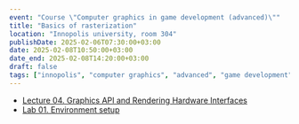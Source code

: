 ```yaml
---
event: "Course \"Computer graphics in game development (advanced)\""
title: "Basics of rasterization"
location: "Innopolis university, room 304"
publishDate: 2025-02-06T07:30:00+03:00
date: 2025-02-08T10:50:00+03:00
date_end: 2025-02-08T14:20:00+03:00
draft: false
tags: ["innopolis", "computer graphics", "advanced", "game development"]
---
```


- [Lecture 04. Graphics API and Rendering Hardware Interfaces](https://djbelyak.ru/talk/acg-in-gd-2025-spring/04_Graphics_API_and_Rendering_Hardware_Interfaces/) 
- [Lab 01. Environment setup](https://djbelyak.ru/talk/acg-in-gd-2025-spring/05_Environment_setup/) 